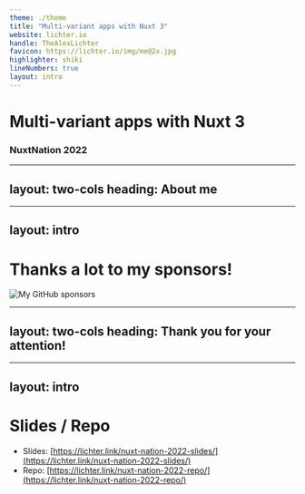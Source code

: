```yaml
---
theme: ./theme
title: "Multi-variant apps with Nuxt 3"
website: lichter.io
handle: TheAlexLichter
favicon: https://lichter.io/img/me@2x.jpg
highlighter: shiki
lineNumbers: true
layout: intro
---
```


# Multi-variant apps with <span class="text-[#00dc82]">Nuxt</span> 3 <logos-nuxt-icon class="text-xl" />

### NuxtNation 2022

<style>
  h1 {
    @apply !text-5xl;
  }

  h2 {
    @apply !text-2xl !my-16;
  }

  h3 {
    @apply !text-xl
  }
</style>

---
layout: two-cols
heading: About me
---

<template v-slot:default>
<div class="flex flex-col justify-center items-center h-full">
<img
  class="w-75 rounded-full"
  src="https://lichter.io/img/me@2x.webp"
  />
  <h2 class="mt-4">Alexander Lichter</h2>
</div>
</template>

<template v-slot:right>
<VClicks class="space-y-2 mt-10 text-xl h-full">

* <mdi-account-check class="text-green-100" /> **Web Development Consultant**
* <mdi-microphone /> Speaker & Instructor
* <logos-nuxt-icon /> Nuxt.js Maintainer
* <mdi-twitter class="text-blue-400" /> @TheAlexLichter
* <mdi-web /> [https://lichter.io](https://lichter.io)
* <mdi-github /> [manniL](https://github.com/manniL)

</VClicks>
</template>

---
layout: intro
---

# Thanks a lot to my sponsors!

<img src="/sponsors.svg" class="h-70 mx-auto" alt="My GitHub sponsors">

---
layout: two-cols
heading: Thank you for your attention!
---

<template v-slot:default>
<div class="flex flex-col justify-center items-center h-full">
<img
  class="w-75 rounded-full"
  src="https://lichter.io/img/me@2x.webp"
  />
  <h2 class="mt-4">Alexander Lichter</h2>
</div>
</template>

<template v-slot:right>

* <mdi-account-check class="text-green-100" /> **Web Development Consultant**
* <mdi-microphone /> Speaker & Instructor
* <logos-nuxt-icon /> Nuxt.js Maintainer
* <mdi-twitter class="text-blue-400" /> @TheAlexLichter
* <mdi-web /> [https://lichter.io](https://lichter.io)
* <mdi-github /> [manniL](https://github.com/manniL)

</template>

<style>
  ul {
    @apply space-y-2 mt-10 text-xl h-full;
  }
</style>

---
layout: intro
---

# Slides / Repo

* Slides: [https://lichter.link/nuxt-nation-2022-slides/](https://lichter.link/nuxt-nation-2022-slides/)
* Repo: [https://lichter.link/nuxt-nation-2022-repo/](https://lichter.link/nuxt-nation-2022-repo/)
